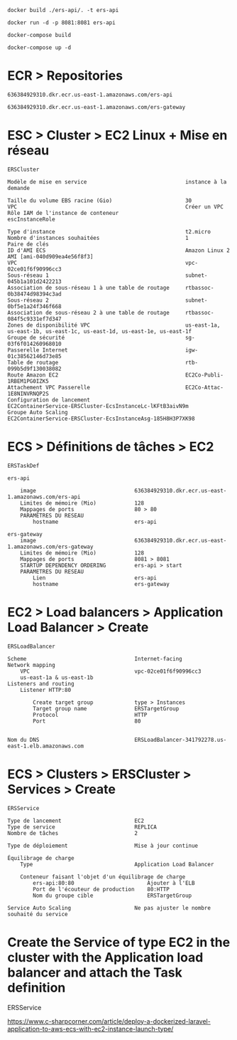 

    docker build ./ers-api/. -t ers-api

    docker run -d -p 8081:8081 ers-api

    docker-compose build

    docker-compose up -d



# ECR > Repositories

    636384929310.dkr.ecr.us-east-1.amazonaws.com/ers-api
     
    636384929310.dkr.ecr.us-east-1.amazonaws.com/ers-gateway



# ESC > Cluster > EC2 Linux + Mise en réseau

    ERSCluster

    Modèle de mise en service                               instance à la demande

    Taille du volume EBS racine (Gio)                       30
    VPC                                                     Créer un VPC
    Rôle IAM de l'instance de conteneur                     escInstanceRole
    
    Type d'instance                                         t2.micro
    Nombre d'instances souhaitées                           1
    Paire de clés
    ID d'AMI ECS                                            Amazon Linux 2 AMI [ami-040d909ea4e56f8f3]
    VPC                                                     vpc-02ce01f6f90996cc3
    Sous-réseau 1                                           subnet-045b1a101d2422213
    Association de sous-réseau 1 à une table de routage     rtbassoc-0b38474d98394c3ad
    Sous-réseau 2                                           subnet-0bf5e1a24f346f668
    Association de sous-réseau 2 à une table de routage     rtbassoc-084f5c9331ef7d347
    Zones de disponibilité VPC                              us-east-1a, us-east-1b, us-east-1c, us-east-1d, us-east-1e, us-east-1f
    Groupe de sécurité                                      sg-03f6f014260968010
    Passerelle Internet                                     igw-01c38562146d73e85
    Table de routage                                        rtb-099b5d9f130038082
    Route Amazon EC2                                        EC2Co-Publi-1RBEM1PG0IZK5
    Attachement VPC Passerelle                              EC2Co-Attac-1E8NINVRNQP2S
    Configuration de lancement                              EC2ContainerService-ERSCluster-EcsInstanceLc-lKFtB3aivN9m
    Groupe Auto Scaling                                     EC2ContainerService-ERSCluster-EcsInstanceAsg-185H8H3P7XK98



# ECS > Définitions de tâches > EC2

    ERSTaskDef

    ers-api
    
        image                               636384929310.dkr.ecr.us-east-1.amazonaws.com/ers-api
        Limites de mémoire (Mio)            128
        Mappages de ports                   80 > 80
        PARAMETRES DU RESEAU                
            hostname                        ers-api

    ers-gateway
        image                               636384929310.dkr.ecr.us-east-1.amazonaws.com/ers-gateway
        Limites de mémoire (Mio)            128
        Mappages de ports                   8081 > 8081
        STARTUP DEPENDENCY ORDERING         ers-api > start
        PARAMETRES DU RESEAU                
            Lien                            ers-api
            hostname                        ers-gateway



# EC2 > Load balancers > Application Load Balancer > Create

    ERSLoadBalancer

    Scheme                                  Internet-facing
    Network mapping                         
        VPC                                 vpc-02ce01f6f90996cc3
        us-east-1a & us-east-1b
    Listeners and routing
        Listener HTTP:80

            Create target group             type > Instances
            Target group name               ERSTargetGroup
            Protocol                        HTTP
            Port                            80
    

    Nom du DNS                              ERSLoadBalancer-341792278.us-east-1.elb.amazonaws.com


# ECS > Clusters > ERSCluster > Services > Create

    ERSService

    Type de lancement                       EC2
    Type de service                         REPLICA
    Nombre de tâches                        2

    Type de déploiement                     Mise à jour continue

    Équilibrage de charge
        Type                                Application Load Balancer

        Conteneur faisant l'objet d'un équilibrage de charge    
            ers-api:80:80                       Ajouter à l'ELB
            Port de l'écouteur de production    80:HTTP
            Nom du groupe cible                 ERSTargetGroup

    Service Auto Scaling                    Ne pas ajuster le nombre souhaité du service

    




# Create the Service of type EC2 in the cluster with the Application load balancer and attach the Task definition

ERSService






https://www.c-sharpcorner.com/article/deploy-a-dockerized-laravel-application-to-aws-ecs-with-ec2-instance-launch-type/
